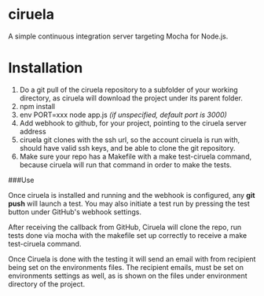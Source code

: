 ciruela
=======

A simple continuous integration server targeting Mocha for Node.js.

# Installation
1. Do a git pull of the ciruela repository to a subfolder of your working directory, as ciruela will download the project under its parent folder.
1. npm install
1. env PORT=xxx node app.js *(if unspecified, default port is 3000)*
1. Add webhook to github, for your project, pointing to the ciruela server address
1. ciruela git clones with the ssh url, so the account ciruela is run with, should have valid ssh keys, and be able to clone the git repository.
1. Make sure your repo has a Makefile with a make test-ciruela command, because ciruela will run that command in order to make the tests.

###Use 

Once ciruela is installed and running and the webhook is configured, any **git push** will launch a test. You may also initiate a test run by pressing the test button under GitHub's webhook settings.

After receiving the callback from GitHub, Ciruela will clone the repo, run tests done via mocha with the makefile set up correctly to receive a make test-ciruela command.

Once Ciruela is done with the testing it will send an email with from recipient being set on the environments files. The recipient emails, must be set on environments settings as well, as is shown on the files under environment directory of the project.
